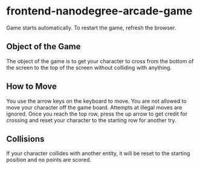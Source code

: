 # frontend-nanodegree-arcade-game

Game starts automatically.  To restart the game, refresh the browser.

## Object of the Game
The object of the game is to get your character to cross from the bottom of the screen
to the top of the screen without colliding with anything.

## How to Move
You use the arrow keys on the keyboard to move.  You are not allowed to move your character
off the game board.  Attempts at illegal moves are ignored. Once you reach the top row, press
the up arrow to get credit for crossing and reset your character to the starting row for another
try.

## Collisions
If your character collides with another entity, it will be reset to the starting position and
no points are scored.

